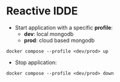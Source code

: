# Reactive IDDE

- Start application with a specific **profile**:
    - **dev**: local mongodb
    - **prod**: cloud based mongodb

```shell
docker compose --profile <dev/prod> up
```

- Stop application:

```shell
docker compose --profile <dev/prod> down
```
